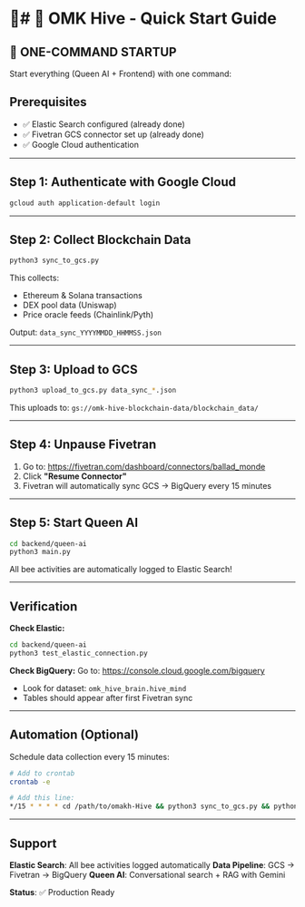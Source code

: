 # 🚀# 👑 OMK Hive - Quick Start Guide

## 🚀 **ONE-COMMAND STARTUP**

Start everything (Queen AI + Frontend) with one command:

## Prerequisites
- ✅ Elastic Search configured (already done)
- ✅ Fivetran GCS connector set up (already done)
- ✅ Google Cloud authentication
---

## Step 1: Authenticate with Google Cloud

```bash
gcloud auth application-default login
```

---

## Step 2: Collect Blockchain Data

```bash
python3 sync_to_gcs.py
```

This collects:
- Ethereum & Solana transactions
- DEX pool data (Uniswap)
- Price oracle feeds (Chainlink/Pyth)

Output: `data_sync_YYYYMMDD_HHMMSS.json`

---

## Step 3: Upload to GCS

```bash
python3 upload_to_gcs.py data_sync_*.json
```

This uploads to: `gs://omk-hive-blockchain-data/blockchain_data/`

---

## Step 4: Unpause Fivetran

1. Go to: https://fivetran.com/dashboard/connectors/ballad_monde
2. Click **"Resume Connector"**
3. Fivetran will automatically sync GCS → BigQuery every 15 minutes

---

## Step 5: Start Queen AI

```bash
cd backend/queen-ai
python3 main.py
```

All bee activities are automatically logged to Elastic Search!

---

## Verification

**Check Elastic:**
```bash
cd backend/queen-ai
python3 test_elastic_connection.py
```

**Check BigQuery:**
Go to: https://console.cloud.google.com/bigquery
- Look for dataset: `omk_hive_brain.hive_mind`
- Tables should appear after first Fivetran sync

---

## Automation (Optional)

Schedule data collection every 15 minutes:

```bash
# Add to crontab
crontab -e

# Add this line:
*/15 * * * * cd /path/to/omakh-Hive && python3 sync_to_gcs.py && python3 upload_to_gcs.py data_sync_*.json
```

---

## Support

**Elastic Search**: All bee activities logged automatically
**Data Pipeline**: GCS → Fivetran → BigQuery
**Queen AI**: Conversational search + RAG with Gemini

**Status**: ✅ Production Ready
